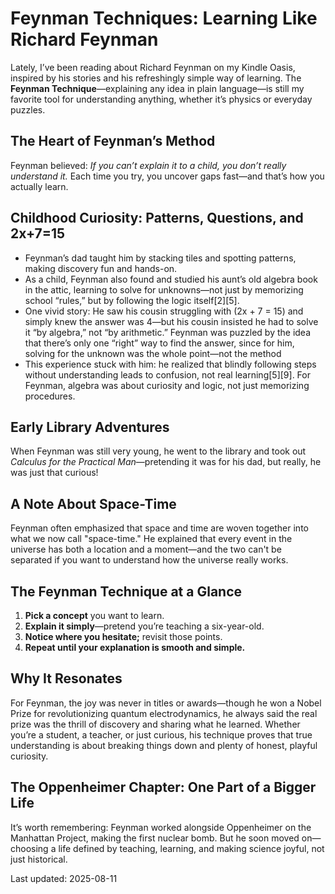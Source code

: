 # Feynman Techniques: Learning Like Richard Feynman

Lately, I’ve been reading about Richard Feynman on my Kindle Oasis, inspired by his stories and his refreshingly simple way of learning. The **Feynman Technique**—explaining any idea in plain language—is still my favorite tool for understanding anything, whether it’s physics or everyday puzzles.

## The Heart of Feynman’s Method

Feynman believed: *If you can’t explain it to a child, you don’t really understand it.* Each time you try, you uncover gaps fast—and that’s how you actually learn.

## Childhood Curiosity: Patterns, Questions, and 2x+7=15

- Feynman’s dad taught him by stacking tiles and spotting patterns, making discovery fun and hands-on.
- As a child, Feynman also found and studied his aunt’s old algebra book in the attic, learning to solve for unknowns—not just by memorizing school “rules,” but by following the logic itself[2][5].
- One vivid story: He saw his cousin struggling with \(2x + 7 = 15\) and simply knew the answer was 4—but his cousin insisted he had to solve it “by algebra,” not “by arithmetic.” Feynman was puzzled by the idea that there’s only one “right” way to find the answer, since for him, solving for the unknown was the whole point—not the method
- This experience stuck with him: he realized that blindly following steps without understanding leads to confusion, not real learning[5][9]. For Feynman, algebra was about curiosity and logic, not just memorizing procedures.

## Early Library Adventures

When Feynman was still very young, he went to the library and took out *Calculus for the Practical Man*—pretending it was for his dad, but really, he was just that curious!

## A Note About Space-Time

Feynman often emphasized that space and time are woven together into what we now call "space-time." He explained that every event in the universe has both a location and a moment—and the two can't be separated if you want to understand how the universe really works.

## The Feynman Technique at a Glance

1. **Pick a concept** you want to learn.
2. **Explain it simply**—pretend you’re teaching a six-year-old.
3. **Notice where you hesitate;** revisit those points.
4. **Repeat until your explanation is smooth and simple.**

## Why It Resonates

For Feynman, the joy was never in titles or awards—though he won a Nobel Prize for revolutionizing quantum electrodynamics, he always said the real prize was the thrill of discovery and sharing what he learned. Whether you’re a student, a teacher, or just curious, his technique proves that true understanding is about breaking things down and plenty of honest, playful curiosity.

## The Oppenheimer Chapter: One Part of a Bigger Life

It’s worth remembering: Feynman worked alongside Oppenheimer on the Manhattan Project, making the first nuclear bomb. But he soon moved on—choosing a life defined by teaching, learning, and making science joyful, not just historical.


Last updated: 2025-08-11
